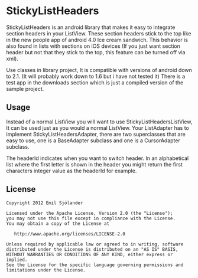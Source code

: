 StickyListHeaders
=================

StickyListHeaders is an android library that makes it easy to integrate
section headers in your ListView. These section headers stick to the top like
in the new people app of android 4.0 Ice cream sandwich. This behavior is also
found in lists with sections on iOS devices (If you just want section header
but not that they stick to the top, this feature can be turned off via xml).

Use classes in library project, It is compatible with versions of android
down to 2.1. (It will probably work down to 1.6 but i have not tested it)
There is a test app in the downloads section which is just a compiled version
of the sample project.


Usage
-----

Instead of a normal ListView you will want to use StickyListHeadersListView,
It can be used just as you would a normal ListView. Your ListAdapter has
to implement StickyListHeadersAdapter, there are two superclasses that are
easy to use, one is a BaseAdapter subclass and one is a CursorAdapter subclass.

The headerId indicates when you want to switch header. In an alphabetical
list where the first letter is shown in the header you might return
the first characters integer value as the headerId for example.


License
-------

    Copyright 2012 Emil Sjölander

    Licensed under the Apache License, Version 2.0 (the "License");
    you may not use this file except in compliance with the License.
    You may obtain a copy of the License at

       http://www.apache.org/licenses/LICENSE-2.0

    Unless required by applicable law or agreed to in writing, software
    distributed under the License is distributed on an "AS IS" BASIS,
    WITHOUT WARRANTIES OR CONDITIONS OF ANY KIND, either express or implied.
    See the License for the specific language governing permissions and
    limitations under the License.
